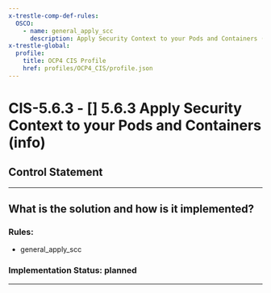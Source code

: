 ```yaml
---
x-trestle-comp-def-rules:
  OSCO:
    - name: general_apply_scc
      description: Apply Security Context to your Pods and Containers (info)
x-trestle-global:
  profile:
    title: OCP4 CIS Profile
    href: profiles/OCP4_CIS/profile.json
---
```


# CIS-5.6.3 - \[\] 5.6.3 Apply Security Context to your Pods and Containers (info)

## Control Statement

______________________________________________________________________

## What is the solution and how is it implemented?

<!-- For implementation status enter one of: implemented, partial, planned, alternative, not-applicable -->

<!-- Note that the list of rules under ### Rules: is read-only and changes will not be captured after assembly to JSON -->

<!-- Add control implementation description here for control: CIS-5.6.3 -->

### Rules:

  - general_apply_scc

### Implementation Status: planned

______________________________________________________________________

